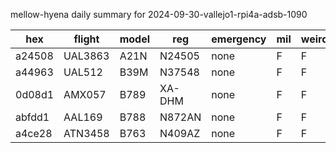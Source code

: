 mellow-hyena daily summary for 2024-09-30-vallejo1-rpi4a-adsb-1090

|hex|flight|model|reg|emergency|mil|weirdo|
|--|--|--|--|--|--|--|
|a24508|UAL3863|A21N|N24505|none|F|F|
|a44963|UAL512|B39M|N37548|none|F|F|
|0d08d1|AMX057|B789|XA-DHM|none|F|F|
|abfdd1|AAL169|B788|N872AN|none|F|F|
|a4ce28|ATN3458|B763|N409AZ|none|F|F|
